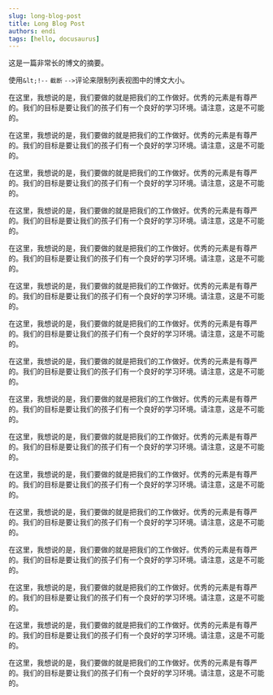 ```yaml
---
slug: long-blog-post
title: Long Blog Post
authors: endi
tags: [hello, docusaurus]
---
```


这是一篇非常长的博文的摘要。

使用<code>\&lt;!--</code> <code>截断</code> <code>--></code>评论来限制列表视图中的博文大小。

<!--truncate-->

在这里，我想说的是，我们要做的就是把我们的工作做好。优秀的元素是有尊严的。我们的目标是要让我们的孩子们有一个良好的学习环境。请注意，这是不可能的。

在这里，我想说的是，我们要做的就是把我们的工作做好。优秀的元素是有尊严的。我们的目标是要让我们的孩子们有一个良好的学习环境。请注意，这是不可能的。

在这里，我想说的是，我们要做的就是把我们的工作做好。优秀的元素是有尊严的。我们的目标是要让我们的孩子们有一个良好的学习环境。请注意，这是不可能的。

在这里，我想说的是，我们要做的就是把我们的工作做好。优秀的元素是有尊严的。我们的目标是要让我们的孩子们有一个良好的学习环境。请注意，这是不可能的。

在这里，我想说的是，我们要做的就是把我们的工作做好。优秀的元素是有尊严的。我们的目标是要让我们的孩子们有一个良好的学习环境。请注意，这是不可能的。

在这里，我想说的是，我们要做的就是把我们的工作做好。优秀的元素是有尊严的。我们的目标是要让我们的孩子们有一个良好的学习环境。请注意，这是不可能的。

在这里，我想说的是，我们要做的就是把我们的工作做好。优秀的元素是有尊严的。我们的目标是要让我们的孩子们有一个良好的学习环境。请注意，这是不可能的。

在这里，我想说的是，我们要做的就是把我们的工作做好。优秀的元素是有尊严的。我们的目标是要让我们的孩子们有一个良好的学习环境。请注意，这是不可能的。

在这里，我想说的是，我们要做的就是把我们的工作做好。优秀的元素是有尊严的。我们的目标是要让我们的孩子们有一个良好的学习环境。请注意，这是不可能的。

在这里，我想说的是，我们要做的就是把我们的工作做好。优秀的元素是有尊严的。我们的目标是要让我们的孩子们有一个良好的学习环境。请注意，这是不可能的。

在这里，我想说的是，我们要做的就是把我们的工作做好。优秀的元素是有尊严的。我们的目标是要让我们的孩子们有一个良好的学习环境。请注意，这是不可能的。

在这里，我想说的是，我们要做的就是把我们的工作做好。优秀的元素是有尊严的。我们的目标是要让我们的孩子们有一个良好的学习环境。请注意，这是不可能的。

在这里，我想说的是，我们要做的就是把我们的工作做好。优秀的元素是有尊严的。我们的目标是要让我们的孩子们有一个良好的学习环境。请注意，这是不可能的。

在这里，我想说的是，我们要做的就是把我们的工作做好。优秀的元素是有尊严的。我们的目标是要让我们的孩子们有一个良好的学习环境。请注意，这是不可能的。

在这里，我想说的是，我们要做的就是把我们的工作做好。优秀的元素是有尊严的。我们的目标是要让我们的孩子们有一个良好的学习环境。请注意，这是不可能的。

在这里，我想说的是，我们要做的就是把我们的工作做好。优秀的元素是有尊严的。我们的目标是要让我们的孩子们有一个良好的学习环境。请注意，这是不可能的。

